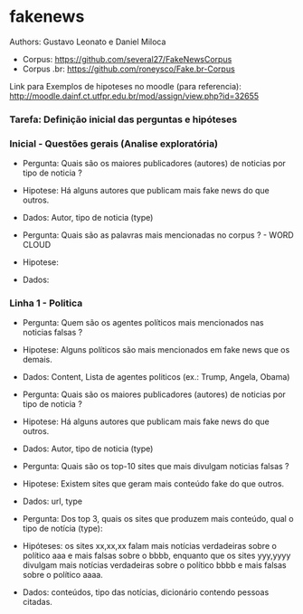 # fakenews 

Authors: Gustavo Leonato e Daniel Miloca
* Corpus: https://github.com/several27/FakeNewsCorpus
* Corpus .br: https://github.com/roneysco/Fake.br-Corpus

Link para Exemplos de hipoteses no moodle (para referencia): http://moodle.dainf.ct.utfpr.edu.br/mod/assign/view.php?id=32655

### Tarefa: Definição inicial das perguntas e hipóteses

### Inicial - Questões gerais (Analise exploratória)

* Pergunta: Quais são os maiores publicadores (autores) de noticias por tipo de noticia ?
* Hipotese: Há alguns autores que publicam mais fake news do que outros.
* Dados: Autor, tipo de noticia (type)

* Pergunta: Quais são as palavras mais mencionadas no corpus ? - WORD CLOUD
* Hipotese:
* Dados:

### Linha 1 - Politica

* Pergunta: Quem são os agentes políticos mais mencionados nas noticias falsas ?
* Hipotese: Alguns políticos são mais mencionados em fake news que os demais.
* Dados: Content, Lista de agentes politicos (ex.: Trump, Angela, Obama)

* Pergunta: Quais são os maiores publicadores (autores) de noticias por tipo de noticia ?
* Hipotese: Há alguns autores que publicam mais fake news do que outros.
* Dados: Autor, tipo de noticia (type)

* Pergunta: Quais são os top-10 sites que mais divulgam noticias falsas ?
* Hipotese: Existem sites que geram mais conteúdo fake do que outros.
* Dados: url, type

* Pergunta: Dos top 3, quais os sites que produzem mais conteúdo, qual o tipo de notícia (type):
* Hipóteses: os sites xx,xx,xx falam mais notícias verdadeiras sobre o político aaa e mais falsas sobre o bbbb, enquanto que os sites yyy,yyyy divulgam mais notícias verdadeiras sobre o político bbbb e mais falsas sobre o político aaaa.
* Dados: conteúdos, tipo das notícias, dicionário contendo pessoas citadas.
